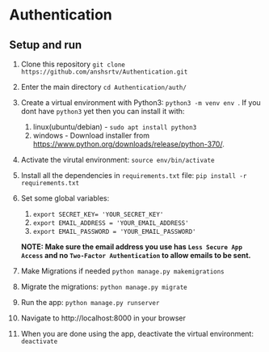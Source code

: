 # Authentication
## Setup and run
1. Clone this repository `git clone https://github.com/anshsrtv/Authentication.git`
1. Enter the main directory `cd Authentication/auth/`
1. Create a virtual environment with Python3: `python3 -m venv env `. If you dont have `python3` yet then you can install it with:
    1. linux(ubuntu/debian) - `sudo apt install python3`
    1. windows - Download installer from https://www.python.org/downloads/release/python-370/.
1. Activate the virutal environment: `source env/bin/activate`
1. Install all the dependencies in `requirements.txt` file: `pip install -r requirements.txt`
1. Set some global variables:
    1. `export SECRET_KEY= 'YOUR_SECRET_KEY'`
    1. `export EMAIL_ADDRESS = 'YOUR_EMAIL_ADDRESS'`
    1. `export EMAIL_PASSWORD = 'YOUR_EMAIL_PASSWORD'`
    
    **NOTE: Make sure the email address you use has `Less Secure App Access` and no `Two-Factor Authentication` to allow emails to be sent.**
1. Make Migrations if needed `python manage.py makemigrations`
1. Migrate the migrations: `python manage.py migrate`
1. Run the app: `python manage.py runserver`
1. Navigate to http://localhost:8000 in your browser
1. When you are done using the app, deactivate the virtual environment: `deactivate`

  
